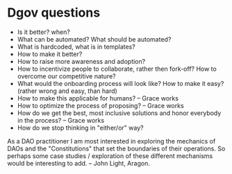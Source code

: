 # Dgov questions

* Is it better? when?
* What can be automated? What should be automated?
* What is hardcoded, what is in templates?
* How to make it better?
* How to raise more awareness and adoption?
* How to incentivize people to collaborate, rather then fork-off? How to overcome our competitive nature?
* What would the onboarding process will look like? How to make it easy? \(rather wrong and easy, than hard\)
* How to make this applicable for humans? – Grace works
* How to optimize the process of proposing? – Grace works
* How do we get the best, most inclusive solutions and honor everybody in the process? – Grace works
* How do we stop thinking in "either/or" way?



As a DAO practitioner I am most interested in exploring the mechanics of DAOs and the "Constitutions" that set the boundaries of their operations. So perhaps some case studies / exploration of these different mechanisms would be interesting to add. – John Light, Aragon.

